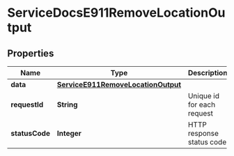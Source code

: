 

# ServiceDocsE911RemoveLocationOutput


## Properties

| Name | Type | Description | Notes |
|------------ | ------------- | ------------- | -------------|
|**data** | [**ServiceE911RemoveLocationOutput**](ServiceE911RemoveLocationOutput.md) |  |  [optional] |
|**requestId** | **String** | Unique id for each request |  [optional] |
|**statusCode** | **Integer** | HTTP response status code |  [optional] |



